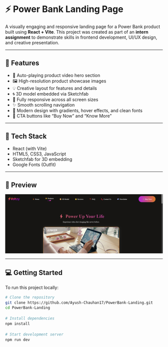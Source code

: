 # ⚡ Power Bank Landing Page

A visually engaging and responsive landing page for a Power Bank product built using **React + Vite**. This project was created as part of an **intern assignment** to demonstrate skills in frontend development, UI/UX design, and creative presentation.

---

## 🚀 Features

- 🎥 Auto-playing product video hero section  
- 🖼️ High-resolution product showcase images  
- 💡 Creative layout for features and details  
- 🌀 3D model embedded via Sketchfab  
- 📱 Fully responsive across all screen sizes  
- ✨ Smooth scrolling navigation  
- 🎨 Modern design with gradients, hover effects, and clean fonts  
- 🛒 CTA buttons like “Buy Now” and “Know More”  

---

## 🔧 Tech Stack

- React (with Vite)  
- HTML5, CSS3, JavaScript  
- Sketchfab for 3D embedding  
- Google Fonts (Outfit)  

---

## 📸 Preview

![Preview](./src/assets/previewg.png)

---

## 💻 Getting Started

To run this project locally:

```bash
# Clone the repository
git clone https://github.com/Ayush-Chauhan17/PowerBank-Landing.git
cd PowerBank-Landing

# Install dependencies
npm install

# Start development server
npm run dev

